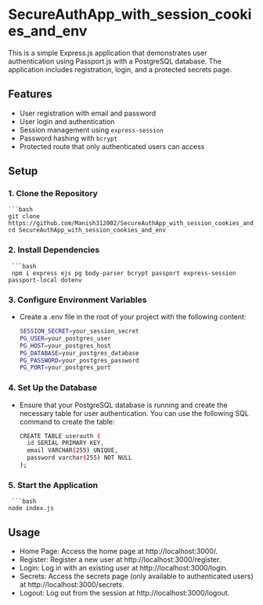 # SecureAuthApp_with_session_cookies_and_env

This is a simple Express.js application that demonstrates user authentication using Passport.js with a PostgreSQL database. The application includes registration, login, and a protected secrets page.

## Features

- User registration with email and password
- User login and authentication
- Session management using `express-session`
- Password hashing with `bcrypt`
- Protected route that only authenticated users can access

## Setup

### 1. Clone the Repository

    ```bash
    git clone https://github.com/Manish312002/SecureAuthApp_with_session_cookies_and_env.git
    cd SecureAuthApp_with_session_cookies_and_env

### 2. Install Dependencies

     ```bash
     npm i express ejs pg body-parser bcrypt passport express-session passport-local dotenv

### 3. Configure Environment Variables

- Create a .env file in the root of your project with the following content:
    ```bash
    SESSION_SECRET=your_session_secret
    PG_USER=your_postgres_user
    PG_HOST=your_postgres_host
    PG_DATABASE=your_postgres_database
    PG_PASSWORD=your_postgres_password
    PG_PORT=your_postgres_port

### 4. Set Up the Database

- Ensure that your PostgreSQL database is running and create the necessary table for user authentication. You can use the following SQL command to create the table:
    ```bash
    CREATE TABLE userauth (
      id SERIAL PRIMARY KEY,
      email VARCHAR(255) UNIQUE,
      password varchar(255) NOT NULL
  );

### 5. Start the Application

     ```bash
    node index.js

## Usage

- Home Page: Access the home page at http://localhost:3000/.
- Register: Register a new user at http://localhost:3000/register.
- Login: Log in with an existing user at http://localhost:3000/login.
- Secrets: Access the secrets page (only available to authenticated users) at http://localhost:3000/secrets.
- Logout: Log out from the session at http://localhost:3000/logout.




